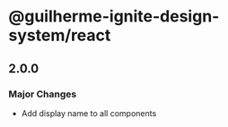 # @guilherme-ignite-design-system/react

## 2.0.0

### Major Changes

- Add display name to all components
